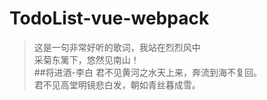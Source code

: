 # TodoList-vue-webpack

>这是一句非常好听的歌词，我站在烈烈风中  
>采菊东篱下，悠然见南山！  
##将进酒-李白
>君不见黄河之水天上来，奔流到海不复回。  
>君不见高堂明镜悲白发，朝如青丝暮成雪。  
